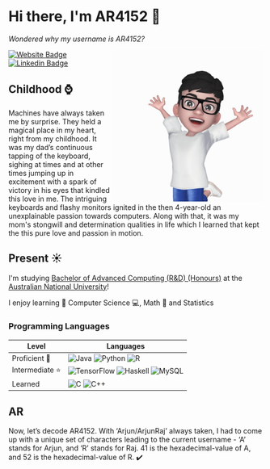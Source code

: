 # Hi there, I'm AR4152 👋
*Wondered why my username is AR4152?*

<img src="assests/ME.jpg" width="300" align=right>

[![Website Badge](https://img.shields.io/badge/website-000000?style=for-the-badge&logo=About.me&logoColor=white)](https://www.arjunraj.com/)
[![Linkedin Badge](https://img.shields.io/badge/LinkedIn-0077B5?style=for-the-badge&logo=linkedin&logoColor=white)](https://www.linkedin.com/in/ar4152)


## Childhood :watch:

Machines have always taken me by surprise. They held a magical place in my heart, right from my childhood. It was my dad’s continuous tapping of the keyboard, sighing at times and at other times jumping up in excitement with a spark of victory in his eyes that kindled this love in me. The intriguing keyboards and flashy monitors ignited in the then 4-year-old an unexplainable passion towards computers. Along with that, it was my mom's stongwill and determination qualities in life which I learned that kept the this pure love and passion in motion.



## Present :sunny:

I'm studying [Bachelor of Advanced Computing (R&D) (Honours)](https://programsandcourses.anu.edu.au/2023/program/aacrd) at the [Australian National University](https://www.anu.edu.au/)!

I enjoy learning :book: Computer Science :computer:, Math :triangular_ruler: and Statistics


### Programming Languages

| Level | Languages |
| -- | -- |
| Proficient :star2: | ![Java](https://img.shields.io/badge/java-%23ED8B00.svg?style=for-the-badge&logo=java&logoColor=white) ![Python](https://img.shields.io/badge/python-3670A0?style=for-the-badge&logo=python&logoColor=ffdd54) ![R](https://img.shields.io/badge/r-%23276DC3.svg?style=for-the-badge&logo=r&logoColor=white) |
| Intermediate :star: | ![TensorFlow](https://img.shields.io/badge/TensorFlow-%23FF6F00.svg?style=for-the-badge&logo=TensorFlow&logoColor=white) ![Haskell](https://img.shields.io/badge/Haskell-5e5086?style=for-the-badge&logo=haskell&logoColor=white) ![MySQL](https://img.shields.io/badge/mysql-%2300f.svg?style=for-the-badge&logo=mysql&logoColor=white) |
| Learned | ![C](https://img.shields.io/badge/c-%2300599C.svg?style=for-the-badge&logo=c&logoColor=white) ![C++](https://img.shields.io/badge/c++-%2300599C.svg?style=for-the-badge&logo=c%2B%2B&logoColor=white) |


<!--
**AR4152/AR4152** is a ✨ _special_ ✨ repository because its `README.md` (this file) appears on your GitHub profile.

Here are some ideas to get you started:

- 🔭 I’m currently working on ...
- 🌱 I’m currently learning ...
- 👯 I’m looking to collaborate on ...
- 🤔 I’m looking for help with ...
- 💬 Ask me about ...
- 📫 How to reach me: ...
- 😄 Pronouns: ...
- ⚡ Fun fact: ...
-->

## AR
Now, let’s decode AR4152. With ‘Arjun/ArjunRaj’ always taken, I had to come up with a unique set of characters leading to the current username - ‘A’ stands for Arjun, and ‘R’ stands for Raj. 41 is the hexadecimal-value of A, and 52 is the hexadecimal-value of R. :heavy_check_mark:
